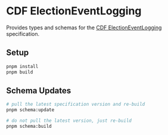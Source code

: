 # CDF ElectionEventLogging

Provides types and schemas for the
[CDF ElectionEventLogging](https://github.com/usnistgov/ElectionEventLogging)
specification.

## Setup

```sh
pnpm install
pnpm build
```

## Schema Updates

```sh
# pull the latest specification version and re-build
pnpm schema:update

# do not pull the latest version, just re-build
pnpm schema:build
```
